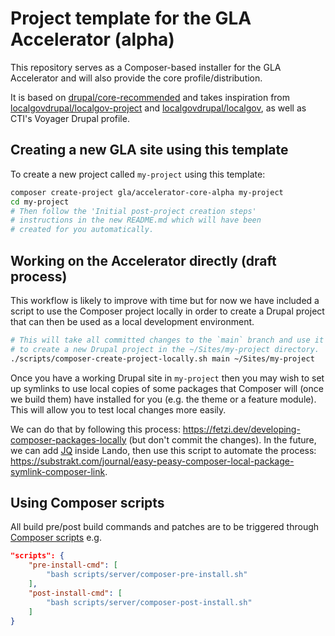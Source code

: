 # Project template for the GLA Accelerator (alpha)

This repository serves as a Composer-based installer for the GLA Accelerator and
will also provide the core profile/distribution.

It is based on
[drupal/core-recommended](https://github.com/drupal/core-recommended) and takes
inspiration from
[localgovdrupal/localgov-project](https://github.com/localgovdrupal/localgov_project)
and [localgovdrupal/localgov](https://github.com/localgovdrupal/localgov), as
well as CTI's Voyager Drupal profile.

## Creating a new GLA site using this template

To create a new project called `my-project` using this template:

```bash
composer create-project gla/accelerator-core-alpha my-project
cd my-project
# Then follow the 'Initial post-project creation steps'
# instructions in the new README.md which will have been
# created for you automatically.
```

## Working on the Accelerator directly (draft process)

This workflow is likely to improve with time but for now we have included a
script to use the Composer project locally in order to create a Drupal project
that can then be used as a local development environment.

```bash
# This will take all committed changes to the `main` branch and use it
# to create a new Drupal project in the ~/Sites/my-project directory.
./scripts/composer-create-project-locally.sh main ~/Sites/my-project
```

Once you have a working Drupal site in `my-project` then you may wish to set up
symlinks to use local copies of some packages that Composer will (once we build
them) have installed for you (e.g. the theme or a feature module). This will
allow you to test local changes more easily.

We can do that by following this process:
https://fetzi.dev/developing-composer-packages-locally (but don't commit the changes). In the future, we can
add [JQ](https://stedolan.github.io/jq) inside Lando, then use this script to
automate the process:
https://substrakt.com/journal/easy-peasy-composer-local-package-symlink-composer-link.

## Using Composer scripts

All build pre/post build commands and patches are to be triggered through
[Composer scripts](https://getcomposer.org/doc/articles/scripts.md#scripts) e.g.

```json
"scripts": {
    "pre-install-cmd": [
        "bash scripts/server/composer-pre-install.sh"
    ],
    "post-install-cmd": [
        "bash scripts/server/composer-post-install.sh"
    ]
}
```
